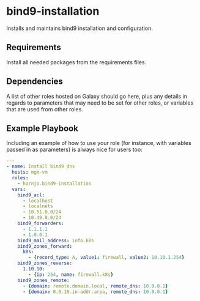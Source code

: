 bind9-installation
=========

Installs and maintains bind9 installation and configuration.

Requirements
------------

Install all needed packages from the requirements files.

Dependencies
------------

A list of other roles hosted on Galaxy should go here, plus any details in regards to parameters that may need to be set for other roles, or variables that are used from other roles.

Example Playbook
----------------

Including an example of how to use your role (for instance, with variables passed in as parameters) is always nice for users too:

```YAML
---
- name: Install bind9 dns
  hosts: mgm-vm
  roles:
    - hornjo.bind9-installation
  vars:
    bind9_acl:
      - localhost
      - localnets
      - 10.51.0.0/24
      - 10.49.0.0/24
    bind9_forwarders:
      - 1.1.1.1
      - 1.0.0.1
    bind9_mail_address: info.k8s
    bind9_zones_forward:
      k8s:
        - {record_type: A, value1: firewall, value2: 10.10.1.254}
    bind9_zones_reverse:
      1.10.10:
        - {ip: 254, name: firewall.k8s}
    bind9_zones_remote:
      - {domain: remote.domain.local, remote_dns: 10.0.0.1}
      - {domain: 0.0.10.in-addr.arpa, remote_dns: 10.0.0.1}

```

